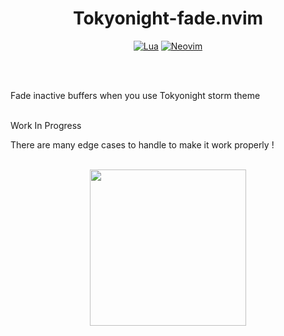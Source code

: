 <div align="center">

# Tokyonight-fade.nvim

[![Lua](https://img.shields.io/badge/Lua-blue.svg?style=for-the-badge&logo=lua)](http://www.lua.org)
[![Neovim](https://img.shields.io/badge/Neovim%200.8+-green.svg?style=for-the-badge&logo=neovim)](https://neovim.io)

</div>
<br /><br />

Fade inactive buffers when you use Tokyonight storm theme
<br /><br />

Work In Progress

There are many edge cases to handle to make it work properly !
<br /><br />

<div align="center">
<img src="https://media.giphy.com/media/U2Agra3p0obxkxWfd7/giphy.gif" width="250px" />
</div>

